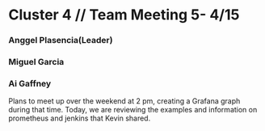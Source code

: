 # Cluster 4   // Team Meeting 5- 4/15

### Anggel Plasencia(Leader)

### Miguel Garcia

### Ai Gaffney

Plans to meet up over the weekend at 2 pm, creating a Grafana graph during that time. Today, we are reviewing the examples and information on prometheus and jenkins that Kevin shared.
 